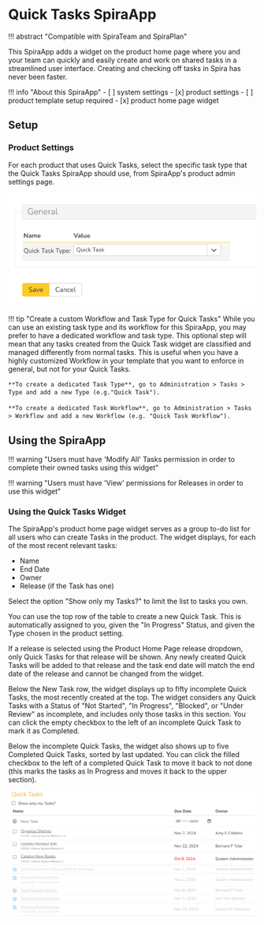 # Quick Tasks SpiraApp
!!! abstract "Compatible with SpiraTeam and SpiraPlan"

This SpiraApp adds a widget on the product home page where you and your team can quickly and easily create and work on shared tasks in a streamlined user interface. Creating and checking off tasks in Spira has never been faster. 

!!! info "About this SpiraApp"
    - [ ] system settings
    - [x] product settings 
    - [ ] product template setup required
    - [x] product home page widget

## Setup
### Product Settings
For each product that uses Quick Tasks, select the specific task type that the Quick Tasks SpiraApp should use, from SpiraApp's product admin settings page.

![SpiraApp product settings page with the Quick Task Type option](img/quicktasks-product-settings.png)

!!! tip "Create a custom Workflow and Task Type for Quick Tasks"
    While you can use an existing task type and its workflow for this SpiraApp, you may prefer to have a dedicated workflow and task type. This optional step will mean that any tasks created from the Quick Task widget are classified and managed differently from normal tasks. This is useful when you have a highly customized Workflow in your template that you want to enforce in general, but not for your Quick Tasks.
    
    **To create a dedicated Task Type**, go to Administration > Tasks > Type and add a new Type (e.g."Quick Task").

    **To create a dedicated Task Workflow**, go to Administration > Tasks > Workflow and add a new Workflow (e.g. "Quick Task Workflow").


## Using the SpiraApp
!!! warning "Users must have 'Modify All' Tasks permission in order to complete their owned tasks using this widget"

!!! warning "Users must have 'View' permissions for Releases in order to use this widget"

### Using the Quick Tasks Widget
The SpiraApp's product home page widget serves as a group to-do list for all users who can create Tasks in the product. The widget displays, for each of the most recent relevant tasks:

- Name
- End Date
- Owner
- Release (if the Task has one)

Select the option "Show only my Tasks?" to limit the list to tasks you own.

You can use the top row of the table to create a new Quick Task. This is automatically assigned to you, given the "In Progress" Status, and given the Type chosen in the product setting. 

If a release is selected using the Product Home Page release dropdown, only Quick Tasks for that release will be shown. Any newly created Quick Tasks will be added to that release and the task end date will match the end date of the release and cannot be changed from the widget.

Below the New Task row, the widget displays up to fifty incomplete Quick Tasks, the most recently created at the top. The widget considers any Quick Tasks with a Status of "Not Started", "In Progress", "Blocked", or "Under Review" as incomplete, and includes only those tasks in this section. You can click the empty checkbox to the left of an incomplete Quick Task to mark it as Completed.

Below the incomplete Quick Tasks, the widget also shows up to five Completed Quick Tasks, sorted by last updated. You can click the filled checkbox to the left of a completed Quick Task to move it back to not done (this marks the tasks as In Progress and moves it back to the upper section).

![Product home page widget with four incomplete tasks and one completed task. Two different names across the five tasks are shown in the Owner column, and two of the incomplete tasks have a release in small text underneath the task name](img/quicktasks-widget.png)